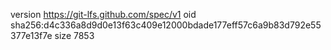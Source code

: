 version https://git-lfs.github.com/spec/v1
oid sha256:d4c336a8d9d0e13f63c409e12000bdade177eff57c6a9b83d792e55377e13f7e
size 7853
